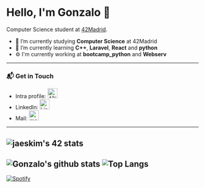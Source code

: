# Hello, I'm Gonzalo 👋

Computer Science student at [42Madrid](https://www.42.fr/42-network/).

- 🔭 I’m currently studying **Computer Science** at 42Madrid
- 🌱 I’m currently learning **C++**, **Laravel**, **React** and **python**
- ⚙️ I'm currently working at **bootcamp_python** and **Webserv**
---
### 📬 Get in Touch

- Intra profile: [<img alt="42intra" width="26px" src="https://simpleicons.org/icons/42.svg" />](https://profile.intra.42.fr/users/gsanchez)
- LinkedIn: [<img alt="LinkedIn" width="26px" src="https://simpleicons.org/icons/linkedin.svg" style />](https://www.linkedin.com/in/gsanchezsilva/)
- Mail: <a href="mailto:gonzalo.sanchezsilva@gmail.com"><img alt="mail" width="26px" src="https://simpleicons.org/icons/gmail.svg" /></a>
---
![jaeskim's 42 stats](https://badge42.herokuapp.com/api/stats/gsanchez)
---
![Gonzalo's github stats](https://github-readme-stats.vercel.app/api?username=GonzSanch&show_icons=true&count_private=true)
![Top Langs](https://github-readme-stats.vercel.app/api/top-langs/?username=GonzSanch&layout=compact)
---
[![Spotify](https://novatorem-flame-seven.vercel.app/api/spotify)](https://open.spotify.com/user/gonzc8)
